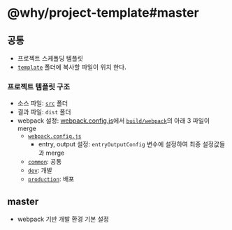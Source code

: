 # @why/project-template#master
## 공통
- 프로젝트 스케폴딩 템플릿
- [`template`](./template) 폴더에 복사할 파일이 위치 한다.

### 프로젝트 템플릿 구조
- 소스 파일: [`src`](./template/src) 폴더
- 결과 파일: `dist` 폴더
- webpack 설정: [webpack.config.js](./template/webpack.config.js)에서 [`build/webpack`](./template/build/webpack)의 아래 3 파일이 merge
   - [`webpack.config.js`](./template/webpack.config.js)
       - entry, output 설정: `entryOutputConfig` 변수에 설정하여 최종 설정값들과 merge
   - [`common`](./template/build/webpack/common): 공통
   - [`dev`](./template/build/webpack/dev): 개발
   - [`production`](./template/build/webpack/production): 배포

## master
- webpack 기반 개발 환경 기본 설정